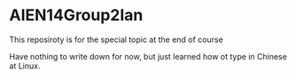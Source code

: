 # AIEN14Group2Ian
This reposiroty is for the special topic at the end of course

Have nothing to write down for now, but just learned how ot type in Chinese
at Linux.
